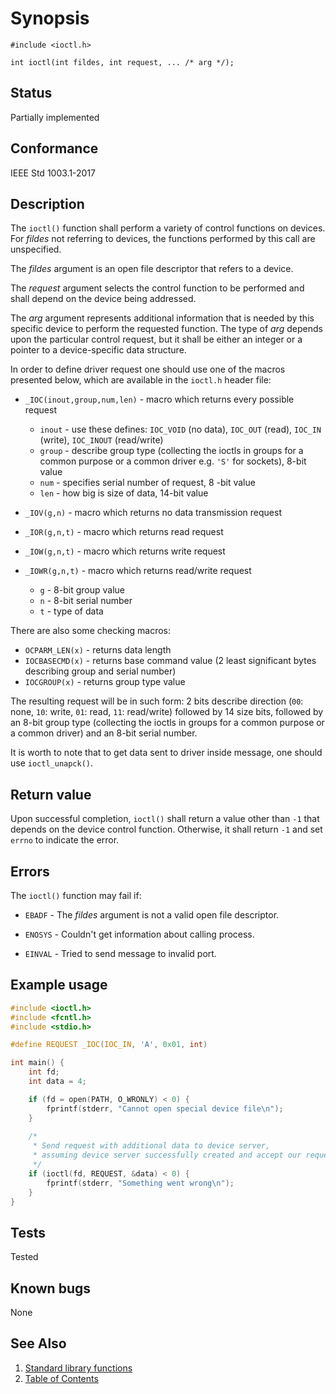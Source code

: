 # Synopsis

`#include <ioctl.h>`

`int ioctl(int fildes, int request, ... /* arg */);`

## Status

Partially implemented

## Conformance

IEEE Std 1003.1-2017

## Description

The `ioctl()` function shall perform a variety of control functions on devices. For _fildes_ not referring to devices,
the functions performed by this call are unspecified.

The _fildes_ argument is an open file descriptor that refers to a device.

The _request_ argument selects the control function to be performed and shall depend on the device being addressed.

The _arg_ argument represents additional information that is needed by this specific device to perform the requested
function. The type of _arg_ depends upon the particular control request, but it shall be either an integer or a pointer
to a device-specific data structure.

In order to define driver request one should use one of the macros presented below, which are available in the `ioctl.h`
header file:

- `_IOC(inout,group,num,len)` - macro which returns every possible request

  - `inout` - use these defines: `IOC_VOID` (no data), `IOC_OUT` (read), `IOC_IN` (write), `IOC_INOUT` (read/write)
  - `group` - describe group type (collecting the ioctls in groups for a common purpose or a common driver e.g. `'S'`
  for sockets), 8-bit value
  - `num` - specifies serial number of request, 8 -bit value
  - `len` - how big is size of data, 14-bit value

- `_IOV(g,n)` - macro which returns no data transmission request
- `_IOR(g,n,t)` - macro which returns read request
- `_IOW(g,n,t)` - macro which returns write request
- `_IOWR(g,n,t)` - macro which returns read/write request

  - `g` - 8-bit group value
  - `n` - 8-bit serial number
  - `t` - type of data

There are also some checking macros:

- `OCPARM_LEN(x)` - returns data length
- `IOCBASECMD(x)` - returns base command value (2 least significant bytes describing group and serial number)
- `IOCGROUP(x)` - returns group type value

The resulting request will be in such form: 2 bits describe direction (`00`: none, `10`: write, `01`: read, `11`:
read/write) followed by 14 size bits, followed by an 8-bit group type (collecting the ioctls in groups for a common
purpose or a common driver) and an 8-bit serial number.

It is worth to note that to get data sent to driver inside message, one should use `ioctl_unapck()`.

## Return value

Upon successful completion, `ioctl()` shall return a value other than `-1` that depends on the device control function.
Otherwise, it shall return `-1` and set `errno` to indicate the error.

## Errors

The `ioctl()` function may fail if:

- `EBADF` - The _fildes_ argument is not a valid open file descriptor.

- `ENOSYS` - Couldn't get information about calling process.

- `EINVAL` - Tried to send message to invalid port.

## Example usage

```C
#include <ioctl.h>
#include <fcntl.h>
#include <stdio.h>

#define REQUEST _IOC(IOC_IN, 'A', 0x01, int)

int main() {
    int fd;
    int data = 4;

    if (fd = open(PATH, O_WRONLY) < 0) {
        fprintf(stderr, "Cannot open special device file\n");
    }
    
    /*
     * Send request with additional data to device server,
     * assuming device server successfully created and accept our request.
     */
    if (ioctl(fd, REQUEST, &data) < 0) {
        fprintf(stderr, "Something went wrong\n");
    }
}
```

## Tests

Tested

## Known bugs

None

## See Also

1. [Standard library functions](../README.md)
2. [Table of Contents](../../../README.md)
